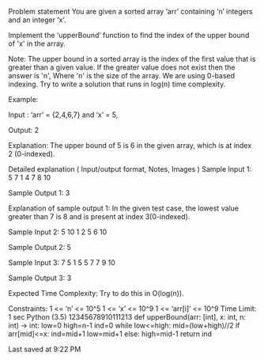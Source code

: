 Problem statement
You are given a sorted array ‘arr’ containing ‘n’ integers and an integer ‘x’.



Implement the ‘upperBound’ function to find the index of the upper bound of 'x' in the array.



Note:
The upper bound in a sorted array is the index of the first value that is greater than a given value. 
If the greater value does not exist then the answer is 'n', Where 'n' is the size of the array.
We are using 0-based indexing.
Try to write a solution that runs in log(n) time complexity.


Example:

Input : ‘arr’ = {2,4,6,7} and ‘x’ = 5,

Output: 2

Explanation: The upper bound of 5 is 6 in the given array, which is at index 2 (0-indexed).


Detailed explanation ( Input/output format, Notes, Images )
Sample Input 1:
5 7
1 4 7 8 10


Sample Output 1:
3   


Explanation of sample output 1:
In the given test case, the lowest value greater than 7 is 8 and is present at index 3(0-indexed). 


Sample Input 2:
5 10
1 2 5 6 10   


Sample Output 2:
5


Sample Input 3:
7 5
1 5 5 7 7 9 10


Sample Output 3:
3


Expected Time Complexity:
Try to do this in O(log(n)).


Constraints:
1 <= ‘n’ <= 10^5
1 <= ‘x’ <= 10^9
1 <= ‘arr[i]’ <= 10^9
Time Limit: 1 sec
Python (3.5)
12345678910111213
def upperBound(arr: [int], x: int, n: int) -> int:
    low=0
    high=n-1
    ind=0
    while low<=high:
        mid=(low+high)//2
        if arr[mid]<=x:
            ind=mid+1
            low=mid+1
        else:
            high=mid-1
    return ind

Last saved at 9:22 PM
